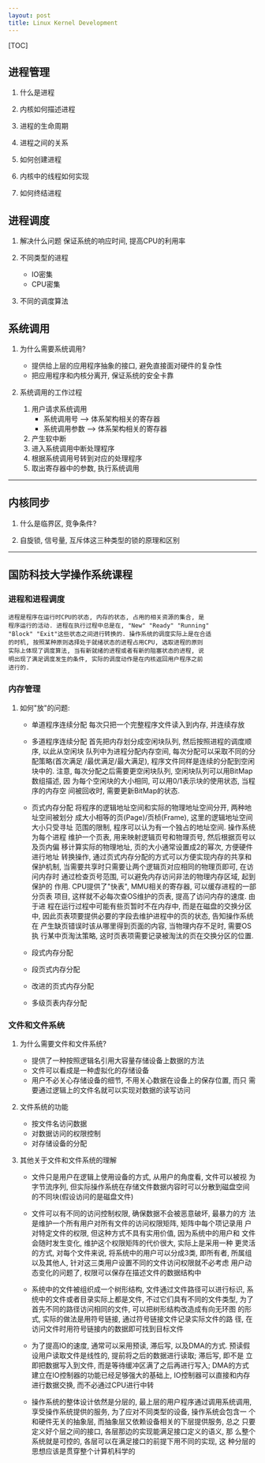 ```yaml
---
layout: post
title: Linux Kernel Development
---
```


[TOC]

## 进程管理

1. 什么是进程

2. 内核如何描述进程

3. 进程的生命周期

4. 进程之间的关系

5. 如何创建进程

6. 内核中的线程如何实现

7. 如何终结进程

## 进程调度

1. 解决什么问题
   保证系统的响应时间, 提高CPU的利用率

2. 不同类型的进程
   - IO密集
   - CPU密集

3. 不同的调度算法

## 系统调用

1. 为什么需要系统调用?
   - 提供给上层的应用程序抽象的接口, 避免直接面对硬件的复杂性
   - 把应用程序和内核分离开, 保证系统的安全卡靠

2. 系统调用的工作过程
   1) 用户请求系统调用
      - 系统调用号  --> 体系架构相关的寄存器
      - 系统调用参数 --> 体系架构相关的寄存器
   2) 产生软中断
   3) 进入系统调用中断处理程序
   4) 根据系统调用号转到对应的处理程序
   5) 取出寄存器中的参数, 执行系统调用

---

## 内核同步
1. 什么是临界区, 竞争条件?

2. 自旋锁, 信号量, 互斥体这三种类型的锁的原理和区别


---

## 国防科技大学操作系统课程

### 进程和进程调度

    进程是程序在运行时CPU的状态, 内存的状态, 占用的相关资源的集合, 是
    程序运行的活动. 进程在执行过程中总是在, "New" "Ready" "Running"
    "Block" "Exit"这些状态之间进行转换的. 操作系统的调度实际上是在合适
    的时机, 按照某种原则选择处于就绪状态的进程占用CPU, 选取进程的原则
    实际上体现了调度算法, 当有新就绪的进程或者有新的阻塞状态的进程, 说
    明出现了满足调度发生的条件, 实际的调度动作是在内核返回用户程序之前
    进行的.

### 内存管理
1. 如何"放"的问题:
   - 单道程序连续分配
     每次只把一个完整程序文件读入到内存, 并连续存放
     
   - 多道程序连续分配
     首先把内存划分成空闲块队列, 然后按照进程的调度顺序, 以此从空闲块
     队列中为进程分配内存空间, 每次分配可以采取不同的分配策略(首次满足
     /最优满足/最大满足), 程序文件同样是连续的分配到空闲块中的. 注意,
     每次分配之后需要更空闲块队列, 空闲块队列可以用BitMap数组描述, 因
     为每个空闲块的大小相同, 可以用0/1表示块的使用状态, 当程序的内存空
     间被回收时, 需要更新BitMap的状态.
     
   - 页式内存分配
     将程序的逻辑地址空间和实际的物理地址空间分开, 两种地址空间被划分
     成大小相等的页(Page)/页桢(Frame), 这里的逻辑地址空间大小只受寻址
     范围的限制, 程序可以认为有一个独占的地址空间. 操作系统为每个进程
     维护一个页表, 用来映射逻辑页号和物理页号, 然后根据页号以及页内偏
     移计算实际的物理地址, 页的大小通常设置成2的幂次, 方便硬件进行地址
     转换操作, 通过页式内存分配的方式可以方便实现内存的共享和保护机制,
     当需要共享时只需要让两个逻辑页对应相同的物理页即可, 在访问内存时
     通过检查页号范围, 可以避免内存访问非法的物理内存区域, 起到保护的
     作用. CPU提供了"快表", MMU相关的寄存器, 可以缓存进程的一部分页表
     项目, 这样就不必每次查OS维护的页表, 提高了访问内存的速度. 由于进
     程在运行过程中可能有些页暂时不在内存中, 而是在磁盘的交换分区中,
     因此页表项要提供必要的字段去维护进程中的页的状态, 告知操作系统在
     产生缺页错误时该从哪里得到页面的内容, 当物理内存不足时, 需要OS执
     行某中页淘汰策略, 这时页表项需要记录被淘汰的页在交换分区的位置.
     
   - 段式内存分配

   - 段页式内存分配 

   - 改进的页式内存分配

   - 多级页表内存分配


### 文件和文件系统

1. 为什么需要文件和文件系统?

   - 提供了一种按照逻辑名引用大容量存储设备上数据的方法
   - 文件可以看成是一种虚拟化的存储设备
   - 用户不必关心存储设备的细节, 不用关心数据在设备上的保存位置, 而只
   需要通过逻辑上的文件名就可以实现对数据的读写访问

2. 文件系统的功能

   - 按文件名访问数据
   - 对数据访问的权限控制
   - 对存储设备的分配

3. 其他关于文件和文件系统的理解

   - 文件只是用户在逻辑上使用设备的方式, 从用户的角度看, 文件可以被视
   为字节流序列, 但实际操作系统在存储文件数据内容时可以分散到磁盘空间
   的不同块(假设访问的是磁盘文件)

   - 文件可以有不同的访问控制权限, 确保数据不会被恶意破坏, 最暴力的方
     法是维护一个所有用户对所有文件的访问权限矩阵, 矩阵中每个项记录用
     户对特定文件的权限, 但这种方式不具有实用价值, 因为系统中的用户和
     文件会随时发生变化, 维护这个权限矩阵的代价很大, 实际上是采用一种
     更灵活的方式, 对每个文件来说, 将系统中的用户可以分成3类, 即所有者,
     所属组以及其他人, 针对这三类用户设置不同的文件访问权限就不必考虑
     用户动态变化的问题了, 权限可以保存在描述文件的数据结构中

   - 系统中的文件被组织成一个树形结构, 文件通过文件路径可以进行标识,
     系统中的文件或者目录实际上都是文件, 不过它们具有不同的文件类型,
     为了首先不同的路径访问相同的文件, 可以把树形结构改造成有向无环图
     的形式, 实际的做法是用符号链接, 通过符号链接文件记录实际文件的路
     径, 在访问文件时用符号链接内的数据即可找到目标文件

   - 为了提高IO的速度, 通常可以采用预读, 滞后写, 以及DMA的方式. 预读假
     设用户读取文件是线性的, 提前将之后的数据进行读取; 滞后写, 即不是
     立即把数据写入到文件, 而是等待缓冲区满了之后再进行写入; DMA的方式
     建立在IO控制器的功能已经足够强大的基础上, IO控制器可以直接和内存
     进行数据交换, 而不必通过CPU进行中转

   - 操作系统的整体设计依然是分层的, 最上层的用户程序通过调用系统调用,
     享受操作系统提供的服务, 为了应对不同类型的设备, 操作系统会包含一
     个和硬件无关的抽象层, 而抽象层又依赖设备相关的下层提供服务, 总之
     只要定义好个层之间的接口, 各层那边的实现能满足接口定义的语义, 那
     么整个系统就是可控的, 各层可以在满足接口的前提下用不同的实现, 这
     种分层的思想应该是贯穿整个计算机科学的